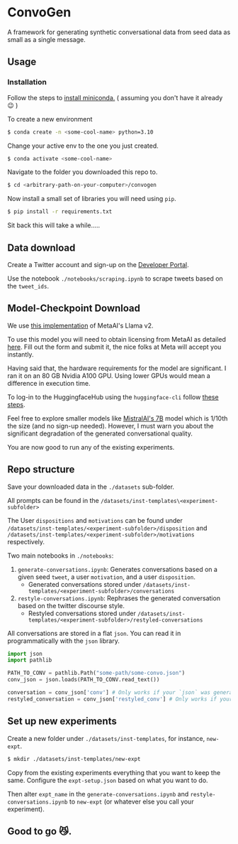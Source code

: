 # ConvoGen
A framework for generating synthetic conversational data from seed data as small as a single message.

## Usage

### Installation

Follow the steps to [install miniconda.](https://docs.conda.io/projects/miniconda/en/latest/miniconda-install.html) ( assuming you don't have it already 😉 )

To create a new environment
```bash
$ conda create -n <some-cool-name> python=3.10
```

Change your active env to the one you just created.
```bash
$ conda activate <some-cool-name>
```

Navigate to the folder you downloaded this repo to.
```bash
$ cd <arbitrary-path-on-your-computer>/convogen
```

Now install a small set of libraries you will need using `pip`.
```bash
$ pip install -r requirements.txt
```

Sit back this will take a while.....

## Data download

Create a Twitter account and sign-up on the [Developer Portal](https://developer.twitter.com/en/portal/dashboard).

Use the notebook `./notebooks/scraping.ipynb` to scrape tweets based on the `tweet_ids`.

## Model-Checkpoint Download
We use [this implementation](meta-llama/Llama-2-70b-chat) of MetaAI's Llama v2.

To use this model you will need to obtain licensing from MetaAI as detailed [here](https://ai.meta.com/resources/models-and-libraries/llama-downloads/). Fill out the form and submit it, the nice folks at Meta will accept you instantly.

Having said that, the hardware requirements for the model are significant. I ran it on an 80 GB Nvidia A100 GPU. Using lower GPUs would mean a difference in execution time.

To log-in to the HuggingfaceHub using the `huggingface-cli` follow [these steps](https://huggingface.co/docs/huggingface_hub/quick-start).

Feel free to explore smaller models like [MistralAI's 7B](https://huggingface.co/mistralai/Mistral-7B-Instruct-v0.2) model which is 1/10th the size (and no sign-up needed). However, I must warn you about the significant degradation of the generated conversational quality.

You are now good to run any of the existing experiments.

## Repo structure

Save your downloaded data in the `./datasets` sub-folder.

All prompts can be found in the `/datasets/inst-templates\<experiment-subfolder>`

The User `dispositions` and `motivations` can be found under `/datasets/inst-templates/<experiment-subfolder>/disposition` and `/datasets/inst-templates/<experiment-subfolder>/motivations` respectively.

Two main notebooks in `./notebooks`:
  1. `generate-conversations.ipynb`: Generates conversations based on a given seed `tweet`, a user `motivation`, and a user `disposition`.
      - Generated conversations stored under `/datasets/inst-templates/<experiment-subfolder>/conversations`
  3. `restyle-conversations.ipynb`: Rephrases the generated conversation based on the twitter discourse style.
      - Restyled conversations stored under `/datasets/inst-templates/<experiment-subfolder>/restyled-conversations`

All conversations are stored in a flat `json`. You can read it in programmatically with the `json` library.
```python
import json
import pathlib

PATH_TO_CONV = pathlib.Path("some-path/some-convo.json")
conv_json = json.loads(PATH_TO_CONV.read_text())

conversation = conv_json['conv'] # Only works if your `json` was generated by the generation notebook.
restyled_conversation = conv_json['restyled_conv'] # Only works if your `json` was generated by the restyling notebook.
```


## Set up new experiments

Create a new folder under `./datasets/inst-templates`, for instance, `new-expt`.
```bash
$ mkdir ./datasets/inst-templates/new-expt
```

Copy from the existing experiments everything that you want to keep the same.  Configure the `expt-setup.json` based on what you want to do.

Then alter `expt_name` in the `generate-conversations.ipynb` and `restyle-conversations.ipynb` to `new-expt` (or whatever else you call your experiment).

Good to go 😼.
----

